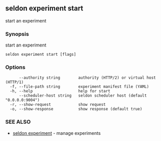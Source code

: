 ## seldon experiment start

start an experiment

### Synopsis

start an experiment

```
seldon experiment start [flags]
```

### Options

```
      --authority string        authority (HTTP/2) or virtual host (HTTP/1)
  -f, --file-path string        experiment manifest file (YAML)
  -h, --help                    help for start
      --scheduler-host string   seldon scheduler host (default "0.0.0.0:9004")
  -r, --show-request            show request
  -o, --show-response           show response (default true)
```

### SEE ALSO

* [seldon experiment](seldon_experiment.md)	 - manage experiments

